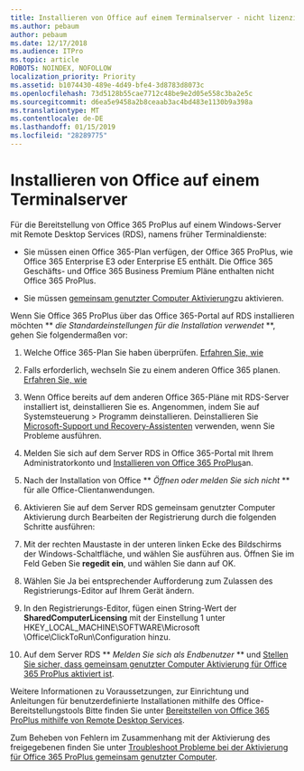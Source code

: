 ```yaml
---
title: Installieren von Office auf einem Terminalserver - nicht lizenzierten
ms.author: pebaum
author: pebaum
ms.date: 12/17/2018
ms.audience: ITPro
ms.topic: article
ROBOTS: NOINDEX, NOFOLLOW
localization_priority: Priority
ms.assetid: b1074430-489e-4d49-bfe4-3d8783d8073c
ms.openlocfilehash: 73d5128b55cae7712c48be9e2d05e558c3ba2e5c
ms.sourcegitcommit: d6ea5e9458a2b8ceaab3ac4bd483e1130b9a398a
ms.translationtype: MT
ms.contentlocale: de-DE
ms.lasthandoff: 01/15/2019
ms.locfileid: "28289775"
---
```

# <a name="installing-office-on-a-terminal-server"></a>Installieren von Office auf einem Terminalserver

Für die Bereitstellung von Office 365 ProPlus auf einem Windows-Server mit Remote Desktop Services (RDS), namens früher Terminaldienste:
  
- Sie müssen einen Office 365-Plan verfügen, der Office 365 ProPlus, wie Office 365 Enterprise E3 oder Enterprise E5 enthält. Die Office 365 Geschäfts- und Office 365 Business Premium Pläne enthalten nicht Office 365 ProPlus.
    
- Sie müssen [gemeinsam genutzter Computer Aktivierung](https://docs.microsoft.com/DeployOffice/overview-of-shared-computer-activation-for-office-365-proplus)zu aktivieren.
    
Wenn Sie Office 365 ProPlus über das Office 365-Portal auf RDS installieren möchten ** *die Standardeinstellungen für die Installation verwendet* **, gehen Sie folgendermaßen vor: 
  
1. Welche Office 365-Plan Sie haben überprüfen. [Erfahren Sie, wie](https://docs.microsoft.com/office365/admin/admin-overview/what-subscription-do-i-have)
    
2. Falls erforderlich, wechseln Sie zu einem anderen Office 365 planen. [Erfahren Sie, wie](https://docs.microsoft.com/office365/admin/subscriptions-and-billing/switch-to-a-different-plan)
    
3. Wenn Office bereits auf dem anderen Office 365-Pläne mit RDS-Server installiert ist, deinstallieren Sie es. Angenommen, indem Sie auf Systemsteuerung \> Programm deinstallieren. Deinstallieren Sie [Microsoft-Support und Recovery-Assistenten](https://aka.ms/SARA-OfficeUninstall-Alchemy) verwenden, wenn Sie Probleme ausführen. 
    
4. Melden Sie sich auf dem Server RDS in Office 365-Portal mit Ihrem Administratorkonto und [Installieren von Office 365 ProPlus](https://portal.office.com/OLS/MySoftware.aspx)an.
    
5. Nach der Installation von Office ** *Öffnen oder melden Sie sich nicht* ** für alle Office-Clientanwendungen. 
    
6. Aktivieren Sie auf dem Server RDS gemeinsam genutzter Computer Aktivierung durch Bearbeiten der Registrierung durch die folgenden Schritte ausführen:
    
1. Mit der rechten Maustaste in der unteren linken Ecke des Bildschirms der Windows-Schaltfläche, und wählen Sie ausführen aus. Öffnen Sie im Feld Geben Sie **regedit ein**, und wählen Sie dann auf OK. 
    
2. Wählen Sie Ja bei entsprechender Aufforderung zum Zulassen des Registrierungs-Editor auf Ihrem Gerät ändern.
    
3. In den Registrierungs-Editor, fügen einen String-Wert der **SharedComputerLicensing** mit der Einstellung 1 unter HKEY_LOCAL_MACHINE\SOFTWARE\Microsoft \Office\ClickToRun\Configuration hinzu. 
    
7. Auf dem Server RDS ** *Melden Sie sich als Endbenutzer* ** und [Stellen Sie sicher, dass gemeinsam genutzter Computer Aktivierung für Office 365 ProPlus aktiviert ist](https://docs.microsoft.com/DeployOffice/troubleshoot-issues-with-shared-computer-activation-for-office-365-proplus#verify-that-activation-for-office-365-proplus-succeeded).
    
Weitere Informationen zu Voraussetzungen, zur Einrichtung und Anleitungen für benutzerdefinierte Installationen mithilfe des Office-Bereitstellungstools Bitte finden Sie unter [Bereitstellen von Office 365 ProPlus mithilfe von Remote Desktop Services](https://docs.microsoft.com/DeployOffice/deploy-office-365-proplus-by-using-remote-desktop-services).
  
Zum Beheben von Fehlern im Zusammenhang mit der Aktivierung des freigegebenen finden Sie unter [Troubleshoot Probleme bei der Aktivierung für Office 365 ProPlus gemeinsam genutzter Computer](https://docs.microsoft.com/DeployOffice/troubleshoot-issues-with-shared-computer-activation-for-office-365-proplus).
  

